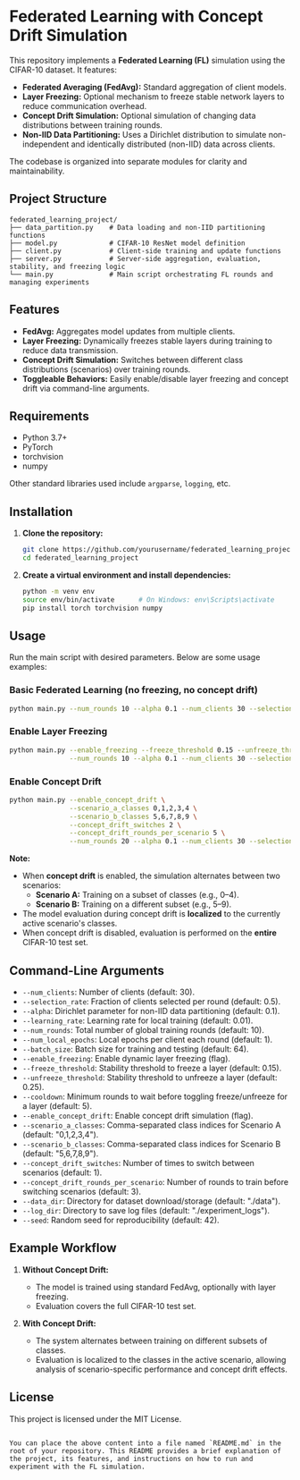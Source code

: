 # Federated Learning with Concept Drift Simulation

This repository implements a **Federated Learning (FL)** simulation using the CIFAR-10 dataset. It features:

- **Federated Averaging (FedAvg):** Standard aggregation of client models.
- **Layer Freezing:** Optional mechanism to freeze stable network layers to reduce communication overhead.
- **Concept Drift Simulation:** Optional simulation of changing data distributions between training rounds.
- **Non-IID Data Partitioning:** Uses a Dirichlet distribution to simulate non-independent and identically distributed (non-IID) data across clients.

The codebase is organized into separate modules for clarity and maintainability.

## Project Structure

```
federated_learning_project/
├── data_partition.py    # Data loading and non-IID partitioning functions
├── model.py             # CIFAR-10 ResNet model definition
├── client.py            # Client-side training and update functions
├── server.py            # Server-side aggregation, evaluation, stability, and freezing logic
└── main.py              # Main script orchestrating FL rounds and managing experiments
```

## Features

- **FedAvg:** Aggregates model updates from multiple clients.
- **Layer Freezing:** Dynamically freezes stable layers during training to reduce data transmission.
- **Concept Drift Simulation:** Switches between different class distributions (scenarios) over training rounds.
- **Toggleable Behaviors:** Easily enable/disable layer freezing and concept drift via command-line arguments.

## Requirements

- Python 3.7+
- PyTorch
- torchvision
- numpy

Other standard libraries used include `argparse`, `logging`, etc.

## Installation

1. **Clone the repository:**
   ```bash
   git clone https://github.com/yourusername/federated_learning_project.git
   cd federated_learning_project
   ```

2. **Create a virtual environment and install dependencies:**
   ```bash
   python -m venv env
   source env/bin/activate      # On Windows: env\Scripts\activate
   pip install torch torchvision numpy
   ```

## Usage

Run the main script with desired parameters. Below are some usage examples:

### Basic Federated Learning (no freezing, no concept drift)
```bash
python main.py --num_rounds 10 --alpha 0.1 --num_clients 30 --selection_rate 0.5
```

### Enable Layer Freezing
```bash
python main.py --enable_freezing --freeze_threshold 0.15 --unfreeze_threshold 0.25 --cooldown 5 \
               --num_rounds 10 --alpha 0.1 --num_clients 30 --selection_rate 0.5
```

### Enable Concept Drift
```bash
python main.py --enable_concept_drift \
               --scenario_a_classes 0,1,2,3,4 \
               --scenario_b_classes 5,6,7,8,9 \
               --concept_drift_switches 2 \
               --concept_drift_rounds_per_scenario 5 \
               --num_rounds 20 --alpha 0.1 --num_clients 30 --selection_rate 0.5
```

**Note:**
- When **concept drift** is enabled, the simulation alternates between two scenarios:
  - **Scenario A:** Training on a subset of classes (e.g., 0–4).
  - **Scenario B:** Training on a different subset (e.g., 5–9).
- The model evaluation during concept drift is **localized** to the currently active scenario's classes.
- When concept drift is disabled, evaluation is performed on the **entire** CIFAR-10 test set.

## Command-Line Arguments

- `--num_clients`: Number of clients (default: 30).
- `--selection_rate`: Fraction of clients selected per round (default: 0.5).
- `--alpha`: Dirichlet parameter for non-IID data partitioning (default: 0.1).
- `--learning_rate`: Learning rate for local training (default: 0.01).
- `--num_rounds`: Total number of global training rounds (default: 10).
- `--num_local_epochs`: Local epochs per client each round (default: 1).
- `--batch_size`: Batch size for training and testing (default: 64).
- `--enable_freezing`: Enable dynamic layer freezing (flag).
- `--freeze_threshold`: Stability threshold to freeze a layer (default: 0.15).
- `--unfreeze_threshold`: Stability threshold to unfreeze a layer (default: 0.25).
- `--cooldown`: Minimum rounds to wait before toggling freeze/unfreeze for a layer (default: 5).
- `--enable_concept_drift`: Enable concept drift simulation (flag).
- `--scenario_a_classes`: Comma-separated class indices for Scenario A (default: "0,1,2,3,4").
- `--scenario_b_classes`: Comma-separated class indices for Scenario B (default: "5,6,7,8,9").
- `--concept_drift_switches`: Number of times to switch between scenarios (default: 1).
- `--concept_drift_rounds_per_scenario`: Number of rounds to train before switching scenarios (default: 3).
- `--data_dir`: Directory for dataset download/storage (default: "./data").
- `--log_dir`: Directory to save log files (default: "./experiment_logs").
- `--seed`: Random seed for reproducibility (default: 42).

## Example Workflow

1. **Without Concept Drift:** 
   - The model is trained using standard FedAvg, optionally with layer freezing.
   - Evaluation covers the full CIFAR-10 test set.

2. **With Concept Drift:**
   - The system alternates between training on different subsets of classes.
   - Evaluation is localized to the classes in the active scenario, allowing analysis of scenario-specific performance and concept drift effects.

## License

This project is licensed under the MIT License.
```

You can place the above content into a file named `README.md` in the root of your repository. This README provides a brief explanation of the project, its features, and instructions on how to run and experiment with the FL simulation.
